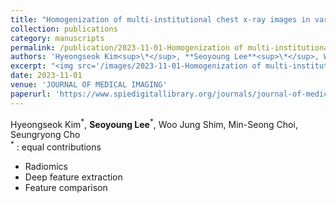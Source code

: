 ```yaml
---
title: "Homogenization of multi-institutional chest x-ray images in various data transformation schemes"
collection: publications
category: manuscripts
permalink: /publication/2023-11-01-Homogenization of multi-institutional chest x-ray images in various data transformation schemes
authors: 'Hyeongseok Kim<sup>\*</sup>, **Seoyoung Lee**<sup>\*</sup>, Woo Jung Shim, Min-Seong Choi, Seungryong Cho'
excerpt: "<img src='/images/2023-11-01-Homogenization of multi-institutional chest x-ray images in various data transformation schemes.png'>"
date: 2023-11-01
venue: 'JOURNAL OF MEDICAL IMAGING'
paperurl: 'https://www.spiedigitallibrary.org/journals/journal-of-medical-imaging/volume-10/issue-06/061103/Homogenization-of-multi-institutional-chest-x-ray-images-in-various/10.1117/1.JMI.10.6.061103.full#_=_'
---
```



Hyeongseok Kim<sup>\*</sup>, **Seoyoung Lee**<sup>\*</sup>, Woo Jung Shim, Min-Seong Choi, Seungryong Cho   
<sup>\*</sup> : equal contributions  

- Radiomics
- Deep feature extraction
- Feature comparison
